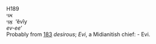 <body>
  <p>H189<br>  אוי  <br> אֱוִי  ‎  ‘ĕvı̂y  <br><i>ev-ee‘ </i><br>Probably from <a href="h0183.htm">183</a>  <i>desirous</i>; <i>Evi</i>, a Midianitish chief: - Evi.<br></p>
 </body>